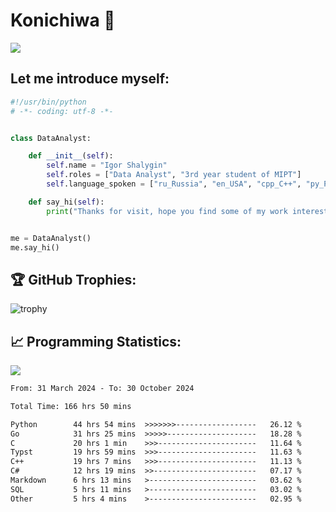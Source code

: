 # Konichiwa 👋
![](https://komarev.com/ghpvc/?username=IgorFandre&color=brightgreen)

## Let me introduce myself:
```py
#!/usr/bin/python
# -*- coding: utf-8 -*-


class DataAnalyst:

    def __init__(self):
        self.name = "Igor Shalygin"
        self.roles = ["Data Analyst", "3rd year student of MIPT"]
        self.language_spoken = ["ru_Russia", "en_USA", "cpp_C++", "py_Python", "go_Golang"]

    def say_hi(self):
        print("Thanks for visit, hope you find some of my work interesting.")


me = DataAnalyst()
me.say_hi()
```

## 🏆 GitHub Trophies:
![trophy](https://github-profile-trophy.vercel.app/?username=IgorFandre&title=MultiLanguage,Repositories,Commits,Experience,PullRequest,Reviews)

## 📈 Programming Statistics:

![](https://github-profile-summary-cards.vercel.app/api/cards/profile-details?username=IgorFandre&theme=solarized_dark)

<!--START_SECTION:waka-->

```txt
From: 31 March 2024 - To: 30 October 2024

Total Time: 166 hrs 50 mins

Python        44 hrs 54 mins  >>>>>>>------------------   26.12 %
Go            31 hrs 25 mins  >>>>>--------------------   18.28 %
C             20 hrs 1 min    >>>----------------------   11.64 %
Typst         19 hrs 59 mins  >>>----------------------   11.63 %
C++           19 hrs 7 mins   >>>----------------------   11.13 %
C#            12 hrs 19 mins  >>-----------------------   07.17 %
Markdown      6 hrs 13 mins   >------------------------   03.62 %
SQL           5 hrs 11 mins   >------------------------   03.02 %
Other         5 hrs 4 mins    >------------------------   02.95 %
```

<!--END_SECTION:waka-->
